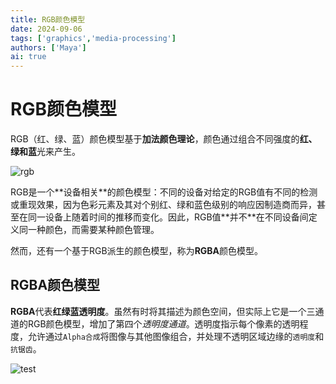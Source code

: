 ```yaml
---
title: RGB颜色模型
date: 2024-09-06
tags: ['graphics','media-processing']
authors: ['Maya']
ai: true
---
```

# RGB颜色模型
RGB（红、绿、蓝）颜色模型基于**加法颜色理论**，颜色通过组合不同强度的**红、绿和蓝**光来产生。
<div style={{display:'flex',alignItems:'center',flexWrap:'wrap'}}>
    <img src={'https://upload.wikimedia.org/wikipedia/commons/9/91/Venn_diagram_rgb.svg'} style={{marginRight: '20px',width:'10rem',height:'10rem',}} alt="rgb"/>
    <p style={{flex:'1 1 0',minWidth:'200px'}}>
        RGB是一个**设备相关**的颜色模型：不同的设备对给定的RGB值有不同的检测或重现效果，因为色彩元素及其对个别红、绿和蓝色级别的响应因制造商而异，甚至在同一设备上随着时间的推移而变化。因此，RGB值**并不**在不同设备间定义同一种颜色，而需要某种颜色管理。
    </p>
</div>

然而，还有一个基于RGB派生的颜色模型，称为**RGBA**颜色模型。

## RGBA颜色模型

**RGBA**代表**红绿蓝透明度**。虽然有时将其描述为颜色空间，但实际上它是一个三通道的RGB颜色模型，增加了第四个*透明度通道*。透明度指示每个像素的透明程度，允许通过`Alpha合成`将图像与其他图像组合，并处理不透明区域边缘的`透明度`和`抗锯齿`。

![test](https://upload.wikimedia.org/wikipedia/commons/0/0e/PixelSamples32bppRGBA.png)